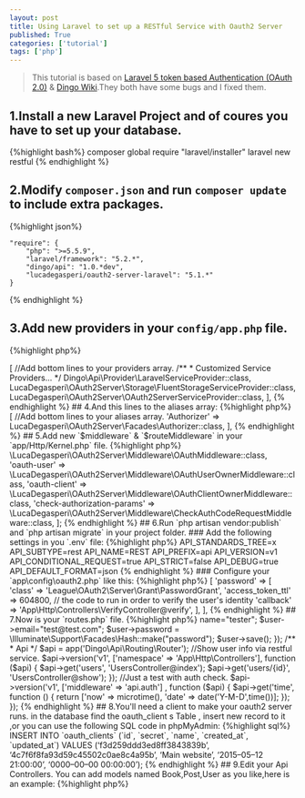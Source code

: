 ```yaml
---
layout: post
title: Using Laravel to set up a RESTful Service with Oauth2 Server
published: True
categories: ['tutorial']
tags: ['php']
---
```


> This tutorial is based on [Laravel 5 token based Authentication (OAuth 2.0)](https://medium.com/@mshanak/laravel-5-token-based-authentication-ae258c12cfea#.5bzflbkp9) & [Dingo Wiki](https://github.com/dingo/api/wiki).They both have some bugs and I fixed them.

## 1.Install a new Laravel Project and of coures you have to set up your database.

{%highlight bash%}
composer global require "laravel/installer"
laravel new restful
{% endhighlight %}

## 2.Modify `composer.json` and run `composer update` to include extra packages.

{%highlight json%}

    "require": {
        "php": ">=5.5.9",
        "laravel/framework": "5.2.*",
        "dingo/api": "1.0.*dev",
        "lucadegasperi/oauth2-server-laravel": "5.1.*"
    }

{% endhighlight %}

## 3.Add new providers in your `config/app.php` file.

{%highlight php%}

<?php
    'providers' => [

        //Add bottom lines to your providers array.
        /**
         * Customized Service Providers...
         */
        Dingo\Api\Provider\LaravelServiceProvider::class,
        LucaDegasperi\OAuth2Server\Storage\FluentStorageServiceProvider::class,
        LucaDegasperi\OAuth2Server\OAuth2ServerServiceProvider::class,

    ],

{% endhighlight %}

## 4.And this lines to the aliases array:

{%highlight php%}

<?php
    'aliases' => [

        //Add bottom lines to your aliases array.
        'Authorizer' => LucaDegasperi\OAuth2Server\Facades\Authorizer::class,

    ],

{% endhighlight %}

## 5.Add new `$middleware` & `$routeMiddleware` in your `app/Http/Kernel.php` file.

{%highlight php%}

<?php
    protected $middleware = [
        //Add bottom lines to your $middleware array.
        \LucaDegasperi\OAuth2Server\Middleware\OAuthExceptionHandlerMiddleware::class,
    ];
    //
    protected $routeMiddleware = [
        //Add bottom lines to your $routeMiddleware array.
        'oauth' => \LucaDegasperi\OAuth2Server\Middleware\OAuthMiddleware::class,
        'oauth-user' => \LucaDegasperi\OAuth2Server\Middleware\OAuthUserOwnerMiddleware::class,
        'oauth-client' => \LucaDegasperi\OAuth2Server\Middleware\OAuthClientOwnerMiddleware::class,
        'check-authorization-params' => \LucaDegasperi\OAuth2Server\Middleware\CheckAuthCodeRequestMiddleware::class,
    ];

{% endhighlight %}

## 6.Run `php artisan vendor:publish` and `php artisan migrate` in your project folder.

### Add the following settings in you `.env` file:

{%highlight php%}

API_STANDARDS_TREE=x
API_SUBTYPE=rest
API_NAME=REST
API_PREFIX=api
API_VERSION=v1
API_CONDITIONAL_REQUEST=true
API_STRICT=false
API_DEBUG=true
API_DEFAULT_FORMAT=json

{% endhighlight %}

### Configure your `app\config\oauth2.php` like this:

{%highlight php%}

<?php
    //Modify the $grant_types as follow.
    'grant_types' => [
            'password' => [
             'class' => 'League\OAuth2\Server\Grant\PasswordGrant',
             'access_token_ttl' => 604800,
             
             // the code to run in order to verify the user's identity
             'callback' => 'App\Http\Controllers\VerifyController@verify',
             ],
        ],

{% endhighlight %}

## 7.Now is your `routes.php` file.

{%highlight php%}

<?php

//Add the following lines to your routes.php

/**
 * OAuth
 */

//Get access_token
Route::post('oauth/access_token', function() {
 return Response::json(Authorizer::issueAccessToken());
});

//Create a test user, you don't need this if you already have.
Route::get('/register',function(){$user = new App\User();
 $user->name="tester";
 $user->email="test@test.com";
 $user->password = \Illuminate\Support\Facades\Hash::make("password");
 $user->save();
});

/**
 * Api
 */
$api = app('Dingo\Api\Routing\Router');

//Show user info via restful service.
$api->version('v1', ['namespace' => 'App\Http\Controllers'], function ($api) {
    $api->get('users', 'UsersController@index');
    $api->get('users/{id}', 'UsersController@show');
});

//Just a test with auth check.
$api->version('v1', ['middleware' => 'api.auth'] , function ($api) {
    $api->get('time', function () {
        return ['now' => microtime(), 'date' => date('Y-M-D',time())];
    });
});

{% endhighlight %}

## 8.You'll need a client to make your oauth2 server runs.

in the database find the oauth_client s Table , insert new record to it ,or you can use the following SQL code in phpMyAdmin:

{%highlight sql%}

INSERT INTO `oauth_clients` (`id`, `secret`, `name`, `created_at`, `updated_at`) VALUES
(‘f3d259ddd3ed8ff3843839b’, ‘4c7f6f8fa93d59c45502c0ae8c4a95b’, ‘Main website’, ‘2015–05–12 21:00:00’, ‘0000–00–00 00:00:00’);

{% endhighlight %}

## 9.Edit your Api Controllers.

You can add models named Book,Post,User as you like,here is an example:

{%highlight php%}

<?php

namespace App\Http\Controllers;

use App\User;
use App\Http\Controllers\Controller;

class UsersController extends Controller
{

    public function index()
    {
        return User::all();
    }

    public function show($id)
    {
        return User::findOrFail($id);
    }
}

{% endhighlight %}

## 9.Test your server now!

We are almost done.Now you need to test the server you've just set up.We can use tools like [PostMan](https://chrome.google.com/webstore/detail/postman-rest-client-packa/fhbjgbiflinjbdggehcddcbncdddomop) to emulate requests to your server.
![GET from Server]({{ site.url }}/images/get.png)
![Oauth2]({{ site.url }}/images/oauth.png)
![Token test]({{ site.url }}/images/test.png)
